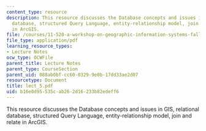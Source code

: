 ```yaml
---
content_type: resource
description: This resource discusses the Database concepts and issues in GIS, relational
  database, structured Query Language, entity-relationship model, join and relate
  in ArcGIS.
file: /courses/11-520-a-workshop-on-geographic-information-systems-fall-2005/b16e0d95535cab262d16233b82edeff6_lect_5.pdf
file_type: application/pdf
learning_resource_types:
- Lecture Notes
ocw_type: OCWFile
parent_title: Lecture Notes
parent_type: CourseSection
parent_uid: 088ab0bf-cc60-0329-9e0b-17dd33ae2d07
resourcetype: Document
title: lect_5.pdf
uid: b16e0d95-535c-ab26-2d16-233b82edeff6
---
```

This resource discusses the Database concepts and issues in GIS, relational database, structured Query Language, entity-relationship model, join and relate in ArcGIS.


